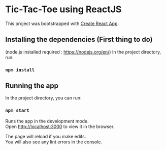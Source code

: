 # Tic-Tac-Toe using ReactJS

This project was bootstrapped with [Create React App](https://github.com/facebook/create-react-app).

## Installing the dependencies (First thing to do)

(node.js installed required : https://nodejs.org/en/)
In the project directory, run:

### `npm install`

## Running the app

In the project directory, you can run:

### `npm start`

Runs the app in the development mode.\
Open [http://localhost:3000](http://localhost:3000) to view it in the browser.

The page will reload if you make edits.\
You will also see any lint errors in the console.

